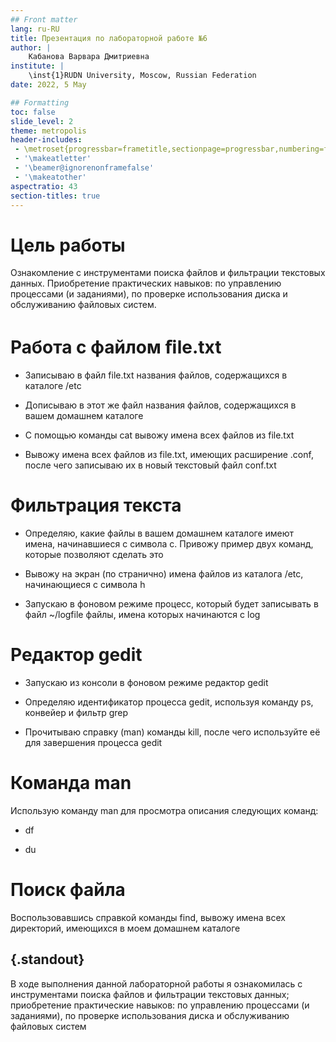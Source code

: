 ```yaml
---
## Front matter
lang: ru-RU
title: Презентация по лабораторной работе №6
author: |
	Кабанова Варвара Дмитриевна
institute: |
	\inst{1}RUDN University, Moscow, Russian Federation
date: 2022, 5 May 

## Formatting
toc: false
slide_level: 2
theme: metropolis
header-includes: 
 - \metroset{progressbar=frametitle,sectionpage=progressbar,numbering=fraction}
 - '\makeatletter'
 - '\beamer@ignorenonframefalse'
 - '\makeatother'
aspectratio: 43
section-titles: true
---
```


# Цель работы

Ознакомление с инструментами поиска файлов и фильтрации текстовых данных. Приобретение практических навыков: по управлению процессами (и заданиями), по проверке использования диска и обслуживанию файловых систем.

# Работа с файлом ﬁle.txt

- Записываю в файл file.txt названия файлов, содержащихся в каталоге /etc 

- Дописываю в этот же файл названия файлов, содержащихся в вашем домашнем каталоге

- С помощью команды cat вывожу имена всех файлов из file.txt

- Вывожу имена всех файлов из file.txt, имеющих расширение .conf, после чего записываю их в новый текстовый файл conf.txt

# Фильтрация текста

- Определяю, какие файлы в вашем домашнем каталоге имеют имена, начинавшиеся с символа c. Привожу пример двух команд, которые позволяют сделать это

- Вывожу на экран (по странично) имена файлов из каталога /etc, начинающиеся с символа h

- Запускаю в фоновом режиме процесс, который будет записывать в файл ~/logfile файлы, имена которых начинаются с log 

# Редактор gedit

- Запускаю из консоли в фоновом режиме редактор gedit 

- Определяю идентификатор процесса gedit, используя команду ps, конвейер и фильтр
grep 

- Прочитываю справку (man) команды kill, после чего используйте её для завершения процесса gedit 

# Команда man

Использую команду man для просмотра описания следующих команд:

- df

- du

# Поиск файла

Воспользовавшись справкой команды find, вывожу имена всех директорий, имеющихся в моем домашнем каталоге

## {.standout}

В ходе выполнения данной лабораторной работы я ознакомилась с инструментами поиска файлов и фильтрации текстовых данных; приобретение практические навыков: по управлению процессами (и заданиями), по
проверке использования диска и обслуживанию файловых систем

